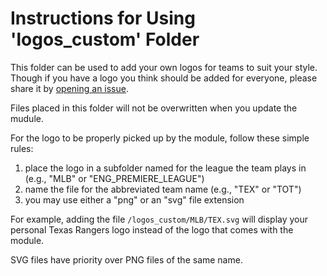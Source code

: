 # Instructions for Using 'logos_custom' Folder

This folder can be used to add your own logos for teams to suit your style.  Though if you have a logo you think should be added for everyone, please share it by [opening an issue](https://github.com/dathbe/MMM-MyStandings/issues).

Files placed in this folder will not be overwritten when you update the mudule.

For the logo to be properly picked up by the module, follow these simple rules:

1) place the logo in a subfolder named for the league the team plays in (e.g., "MLB" or "ENG_PREMIERE_LEAGUE")
2) name the file for the abbreviated team name (e.g., "TEX" or "TOT")
3) you may use either a "png" or an "svg" file extension

For example, adding the file `/logos_custom/MLB/TEX.svg` will display your personal Texas Rangers logo instead of the logo that comes with the module.

SVG files have priority over PNG files of the same name.
